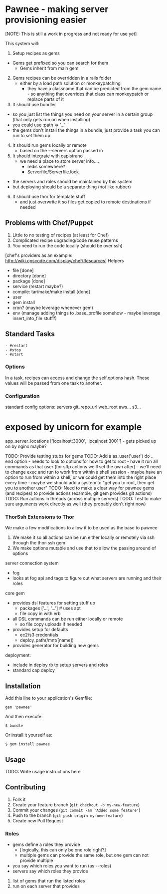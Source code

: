 # Pawnee - making server provisioning easier

[NOTE: This is still a work in progress and not ready for use yet]

This system will:

1) Setup recipes as gems
  - Gems get prefixed so you can search for them
	- Gems inherit from main gem
2) Gems recipes can be overridden in a rails folder
	- either by a load path solution or monkeypatching
	  - they have a classname that can be predicted from the gem name
			- so anything that overrides that class can monkeypatch or replace parts of it
3) It should use bundler
  - so you just list the things you need on your server in a certain group (that only gets run on when installing)
  - you could use :path => '...'
  - the gems don't install the things in a bundle, just provide a task you can run to set them up
4) It should run gems locally or remote
	- based on the --servers option passed in
5) It should integrate with capistrano
	- we need a place to store server info....
		- redis somewhere?
		- Serverfile/Serverfile.lock
  - the servers and roles should be maintained by this system
  - but deploying should be a separate thing (not like rubber)
6) It should use thor for template stuff
	- and just overwrite it so files get copied to remote destinations if needed


Problems with Chef/Puppet
-------------------------

1) Little to no testing of recipes (at least for Chef)
2) Complicated recipe upgrading/code reuse patterns
3) You need to run the code locally (should be over ssh)

[chef's providers as an example: http://wiki.opscode.com/display/chef/Resources]
Helpers
- file [done]
- directory [done]
- package [done]
- service (restart maybe?)
- compile: tar/make/make install [done]
- user
- gem install
- cron? (maybe leverage whenever gem)
- env (manage adding things to .base_profile somehow - maybe leverage insert_into_file stuff?)

## Standard Tasks
	- #restart
	- #stop
	- #start


### Options
In a task, recipes can access and change the self.options hash.  These values will be
passed from one task to another.

### Configuration

standard config options:
servers
git_repo_url
web_root
aws...
s3...

# exposed by unicorn for example
app_server_locations ['localhost:3000', 'localhost:3001'] - gets picked up on by nginx maybe?


TODO: Provide testing stubs for gems
TODO: Add a as_user('user') do .. end option
				- needs to look to options for how to get to root
				- have it run all commands as that user (for sftp actions we'll set the own after)
				- we'll need to change exec and run to work from within a shell session
					- maybe have an option to run from within a shell, or we could get them into the right place every time
				- maybe we should add a system to "get you to root, then get you to another user"
TODO: Need to make a clear way for pawnee gems (and recipes) to provide actions (example, git gem provides git actions)
TODO: Run actions in threads (across multiple servers)
TODO: Test to make sure arguments work directly as well (they probably don't right now)




### ThorSsh Extensions to Thor
We make a few modifications to allow it to be used as the base to pawnee
1) We make it so all actions can be run either locally or remotely via ssh through the thor-ssh gem
2) We make options mutable and use that to allow the passing around of options




server connection system
  - fog
  - looks at fog api and tags to figure out what servers are running and their roles

core gem
  - provides dsl features for setting stuff up
    - packages ['...', '...']  # uses apt
    - file copy in with erb
  - all DSL commands can be run either locally or remote
    - so file copy uploads if needed
  - provides setup for defaults
    - ec2/s3 credentials
    - deploy_path(/mnt/[name])
  - provides generator for building new gems

deployment:
  - include in deploy.rb to setup servers and roles
  - standard cap deploy











## Installation

Add this line to your application's Gemfile:

    gem 'pawnee'

And then execute:

    $ bundle

Or install it yourself as:

    $ gem install pawnee

## Usage

TODO: Write usage instructions here

## Contributing

1. Fork it
2. Create your feature branch (`git checkout -b my-new-feature`)
3. Commit your changes (`git commit -am 'Added some feature'`)
4. Push to the branch (`git push origin my-new-feature`)
5. Create new Pull Request




### Roles
- gems define a roles they provide
	- [logically, this can only be one role right?]
	- multiple gems can provide the same role, but one gem can not provide multiple
- you say which roles you want to run (as --roles)
- servers say which roles they provide

1) list of gems that run the listed roles
2) run on each server that provides


